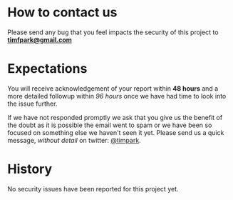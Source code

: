 # How to contact us
Please send any bug that you feel impacts the security of this project to **timfpark@gmail.com**

# Expectations
You will receive acknowledgement of your report within **48 hours** and a more detailed followup within *96 hours* once we have had time to look into the issue further.

If we have not responded promptly we ask that you give us the benefit of the doubt as it is possible the email went to spam or we have been so focused on something else we haven't seen it yet.  Please send us a quick message, *without detail* on twitter: [@timpark](https://twitter.com/timpark).  

# History
No security issues have been reported for this project yet.
